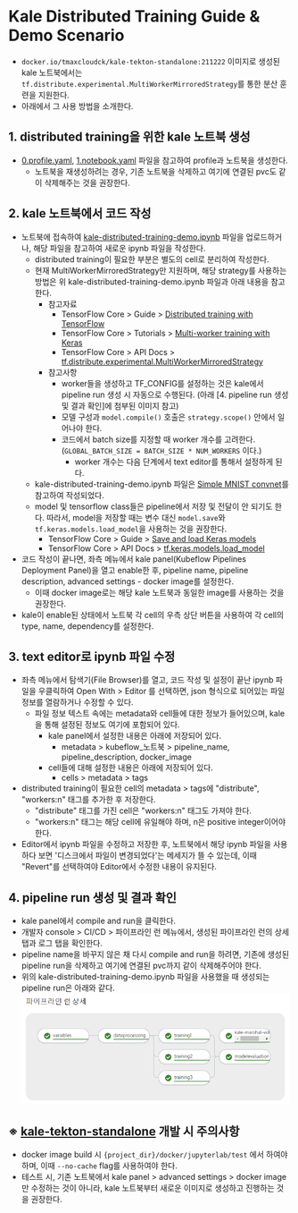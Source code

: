 # Kale Distributed Training Guide & Demo Scenario

- `docker.io/tmaxcloudck/kale-tekton-standalone:211222` 이미지로 생성된 kale 노트북에서는 `tf.distribute.experimental.MultiWorkerMirroredStrategy`를 통한 분산 훈련을 지원한다.
- 아래에서 그 사용 방법을 소개한다.

## 1. distributed training을 위한 kale 노트북 생성

- [0.profile.yaml](./yaml/0.profile.yaml), [1.notebook.yaml](./yaml/1.notebook.yaml) 파일을 참고하여 profile과 노트북을 생성한다.
  - 노트북을 재생성하려는 경우, 기존 노트북을 삭제하고 여기에 연결된 pvc도 같이 삭제해주는 것을 권장한다.

## 2. kale 노트북에서 코드 작성

- 노트북에 접속하여 [kale-distributed-training-demo.ipynb](./examples/kale-distributed-training-demo.ipynb) 파일을 업로드하거나, 해당 파일을 참고하여 새로운 ipynb 파일을 작성한다.
  - distributed training이 필요한 부분은 별도의 cell로 분리하여 작성한다.
  - 현재 MultiWorkerMirroredStrategy만 지원하며, 해당 strategy를 사용하는 방법은 위 kale-distributed-training-demo.ipynb 파일과 아래 내용을 참고한다.
    - 참고자료
      - TensorFlow Core > Guide > [Distributed training with TensorFlow](https://www.tensorflow.org/guide/distributed_training?hl=ko)
      - TensorFlow Core > Tutorials > [Multi-worker training with Keras](https://www.tensorflow.org/tutorials/distribute/multi_worker_with_keras?hl=ko)
      - TensorFlow Core > API Docs > [tf.distribute.experimental.MultiWorkerMirroredStrategy](https://www.tensorflow.org/api_docs/python/tf/distribute/experimental/MultiWorkerMirroredStrategy?hl=ko)
    - 참고사항
      - worker들을 생성하고 TF_CONFIG를 설정하는 것은 kale에서 pipeline run 생성 시 자동으로 수행된다.
        (아래 \[4. pipeline run 생성 및 결과 확인\]에 첨부된 이미지 참고)
      - 모델 구성과 `model.compile()` 호출은 `strategy.scope()` 안에서 일어나야 한다.
      - 코드에서 batch size를 지정할 때 worker 개수를 고려한다. (`GLOBAL_BATCH_SIZE = BATCH_SIZE * NUM_WORKERS` 이다.)
        - worker 개수는 다음 단계에서 text editor를 통해서 설정하게 된다.
  - kale-distributed-training-demo.ipynb 파일은 [Simple MNIST convnet](https://keras.io/examples/vision/mnist_convnet/)를 참고하여 작성되었다.
  - model 및 tensorflow class들은 pipeline에서 저장 및 전달이 안 되기도 한다.
    따라서, model을 저장할 때는 변수 대신 `model.save`와 `tf.keras.models.load_model`을 사용하는 것을 권장한다.
    - TensorFlow Core > Guide > [Save and load Keras models](https://www.tensorflow.org/guide/keras/save_and_serialize?hl=ko)
    - TensorFlow Core > API Docs > [tf.keras.models.load_model](https://www.tensorflow.org/api_docs/python/tf/keras/models/load_model?hl=ko)
- 코드 작성이 끝나면, 좌측 메뉴에서 kale panel(Kubeflow Pipelines Deployment Panel)을 열고 enable한 후, pipeline name, pipeline description, advanced settings - docker image를 설정한다.
  - 이때 docker image로는 해당 kale 노트북과 동일한 image를 사용하는 것을 권장한다.
- kale이 enable된 상태에서 노트북 각 cell의 우측 상단 버튼을 사용하여 각 cell의 type, name, dependency를 설정한다.

## 3. text editor로 ipynb 파일 수정

- 좌측 메뉴에서 탐색기(File Browser)를 열고, 코드 작성 및 설정이 끝난 ipynb 파일을 우클릭하여 Open With > Editor 를 선택하면, json 형식으로 되어있는 파일 정보를 열람하거나 수정할 수 있다.
  - 파일 정보 텍스트 속에는 metadata와 cell들에 대한 정보가 들어있으며, kale을 통해 설정된 정보도 여기에 포함되어 있다.
    - kale panel에서 설정한 내용은 아래에 저장되어 있다.
      - metadata > kubeflow_노트북 > pipeline_name, pipeline_description, docker_image
    - cell들에 대해 설정한 내용은 아래에 저장되어 있다.
      - cells > metadata > tags
- distributed training이 필요한 cell의 metadata > tags에 "distribute", "workers:n" 태그를 추가한 후 저장한다.
  - "distribute" 태그를 가진 cell은 "workers:n" 태그도 가져야 한다.
  - "workers:n" 태그는 해당 cell에 유일해야 하며, n은 positive integer이어야 한다.
- Editor에서 ipynb 파일을 수정하고 저장한 후, 노트북에서 해당 ipynb 파일을 사용하다 보면 '디스크에서 파일이 변경되었다'는 메세지가 뜰 수 있는데, 이때 "Revert"를 선택하여야 Editor에서 수정한 내용이 유지된다.

## 4. pipeline run 생성 및 결과 확인

- kale panel에서 compile and run을 클릭한다.
- 개발자 console > CI/CD > 파이프라인 런 메뉴에서, 생성된 파이프라인 런의 상세 탭과 로그 탭을 확인한다.
- pipeline name을 바꾸지 않은 채 다시 compile and run을 하려면, 기존에 생성된 pipeline run을 삭제하고 여기에 연결된 pvc까지 같이 삭제해주어야 한다.
- 위의 kale-distributed-training-demo.ipynb 파일을 사용했을 때 생성되는 pipeline run은 아래와 같다.
  ![pipelinerun.png](./images/pipelinerun.png)

## ※ [kale-tekton-standalone](https://github.com/tmax-cloud/kale-tekton-standalone) 개발 시 주의사항

- docker image build 시 `{project_dir}/docker/jupyterlab/test` 에서 하여야 하며, 이때 `--no-cache` flag를 사용하여야 한다.
- 테스트 시, 기존 노트북에서 kale panel > advanced settings > docker image 만 수정하는 것이 아니라, kale 노트북부터 새로운 이미지로 생성하고 진행하는 것을 권장한다.
